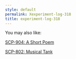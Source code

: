 ```yaml
---
style: default
permalink: Xexperiment-log-318
title: experiment-log-318
---
```

You may also like:

[SCP-904: A Short Poem](http://scp-wiki.net/scp-904)

[SCP-802: Musical Tank](http://scp-wiki.net/scp-802)
